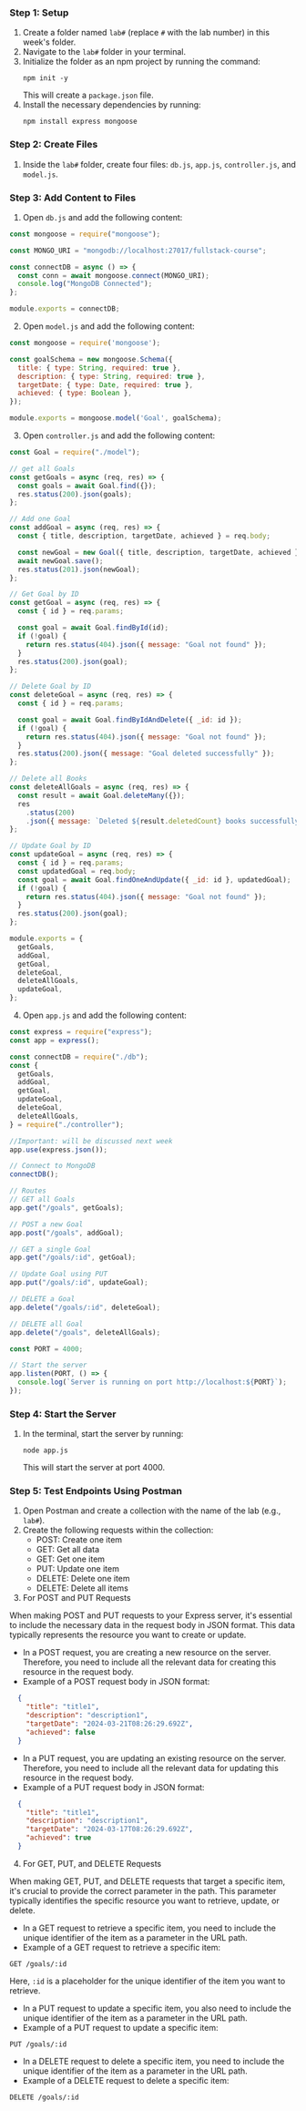 
### Step 1: Setup

1. Create a folder named `lab#` (replace `#` with the lab number) in this week's folder.
2. Navigate to the `lab#` folder in your terminal.
3. Initialize the folder as an npm project by running the command:
   ```
   npm init -y
   ```
   This will create a `package.json` file.
4. Install the necessary dependencies by running:
   ```
   npm install express mongoose
   ```

### Step 2: Create Files

1. Inside the `lab#` folder, create four files: `db.js`, `app.js`, `controller.js`, and `model.js`.

### Step 3: Add Content to Files

1. Open `db.js` and add the following content:

```javascript
const mongoose = require("mongoose");

const MONGO_URI = "mongodb://localhost:27017/fullstack-course";

const connectDB = async () => {
  const conn = await mongoose.connect(MONGO_URI);
  console.log("MongoDB Connected");
};

module.exports = connectDB;
```

2. Open `model.js` and add the following content:

```javascript
const mongoose = require('mongoose');

const goalSchema = new mongoose.Schema({
  title: { type: String, required: true },
  description: { type: String, required: true },
  targetDate: { type: Date, required: true },
  achieved: { type: Boolean },
});

module.exports = mongoose.model('Goal', goalSchema);
```

3. Open `controller.js` and add the following content:

```javascript
const Goal = require("./model");

// get all Goals
const getGoals = async (req, res) => {
  const goals = await Goal.find({});
  res.status(200).json(goals);
};

// Add one Goal
const addGoal = async (req, res) => {
  const { title, description, targetDate, achieved } = req.body;

  const newGoal = new Goal({ title, description, targetDate, achieved });
  await newGoal.save();
  res.status(201).json(newGoal);
};

// Get Goal by ID
const getGoal = async (req, res) => {
  const { id } = req.params;

  const goal = await Goal.findById(id);
  if (!goal) {
    return res.status(404).json({ message: "Goal not found" });
  }
  res.status(200).json(goal);
};

// Delete Goal by ID
const deleteGoal = async (req, res) => {
  const { id } = req.params;

  const goal = await Goal.findByIdAndDelete({ _id: id });
  if (!goal) {
    return res.status(404).json({ message: "Goal not found" });
  }
  res.status(200).json({ message: "Goal deleted successfully" });
};

// Delete all Books
const deleteAllGoals = async (req, res) => {
  const result = await Goal.deleteMany({});
  res
    .status(200)
    .json({ message: `Deleted ${result.deletedCount} books successfully` });
};

// Update Goal by ID
const updateGoal = async (req, res) => {
  const { id } = req.params;
  const updatedGoal = req.body;
  const goal = await Goal.findOneAndUpdate({ _id: id }, updatedGoal);
  if (!goal) {
    return res.status(404).json({ message: "Goal not found" });
  }
  res.status(200).json(goal);
};

module.exports = {
  getGoals,
  addGoal,
  getGoal,
  deleteGoal,
  deleteAllGoals,
  updateGoal,
};
```

4. Open `app.js` and add the following content:

```javascript
const express = require("express");
const app = express();

const connectDB = require("./db");
const {
  getGoals,
  addGoal,
  getGoal,
  updateGoal,
  deleteGoal,
  deleteAllGoals,
} = require("./controller");

//Important: will be discussed next week
app.use(express.json());

// Connect to MongoDB
connectDB();

// Routes
// GET all Goals
app.get("/goals", getGoals);

// POST a new Goal
app.post("/goals", addGoal);

// GET a single Goal
app.get("/goals/:id", getGoal);

// Update Goal using PUT
app.put("/goals/:id", updateGoal);

// DELETE a Goal
app.delete("/goals/:id", deleteGoal);

// DELETE all Goal
app.delete("/goals", deleteAllGoals);

const PORT = 4000;

// Start the server
app.listen(PORT, () => {
  console.log(`Server is running on port http://localhost:${PORT}`);
});
```

### Step 4: Start the Server

1. In the terminal, start the server by running:
   ```
   node app.js
   ```
   This will start the server at port 4000.

### Step 5: Test Endpoints Using Postman

1. Open Postman and create a collection with the name of the lab (e.g., `lab#`).
2. Create the following requests within the collection:
   - POST: Create one item
   - GET: Get all data
   - GET: Get one item
   - PUT: Update one item
   - DELETE: Delete one item
   - DELETE: Delete all items
3. For POST and PUT Requests

When making POST and PUT requests to your Express server, it's essential to include the necessary data in the request body in JSON format. This data typically represents the resource you want to create or update.
   - In a POST request, you are creating a new resource on the server. Therefore, you need to include all the relevant data for creating this resource in the request body.
   - Example of a POST request body in JSON format:
```json
  {
    "title": "title1",
    "description": "description1",
    "targetDate": "2024-03-21T08:26:29.692Z",
    "achieved": false
  }
```

   - In a PUT request, you are updating an existing resource on the server. Therefore, you need to include all the relevant data for updating this resource in the request body.
   - Example of a PUT request body in JSON format: 
```json
  {
    "title": "title1",
    "description": "description1",
    "targetDate": "2024-03-17T08:26:29.692Z",
    "achieved": true
  }
```

4. For GET, PUT, and DELETE Requests

When making GET, PUT, and DELETE requests that target a specific item, it's crucial to provide the correct parameter in the path. This parameter typically identifies the specific resource you want to retrieve, update, or delete.

   - In a GET request to retrieve a specific item, you need to include the unique identifier of the item as a parameter in the URL path.
   - Example of a GET request to retrieve a specific item:
```
GET /goals/:id
```

Here, `:id` is a placeholder for the unique identifier of the item you want to retrieve.


   - In a PUT request to update a specific item, you also need to include the unique identifier of the item as a parameter in the URL path.
   - Example of a PUT request to update a specific item:
```
PUT /goals/:id
```

   - In a DELETE request to delete a specific item, you need to include the unique identifier of the item as a parameter in the URL path.
   - Example of a DELETE request to delete a specific item: 
```
DELETE /goals/:id
```

